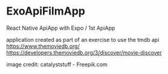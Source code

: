 # ExoApiFilmApp
React Native ApiApp with Expo / 1st ApiApp

application created as part of an exercise to use the tmdb api
https://www.themoviedb.org/
https://developers.themoviedb.org/3/discover/movie-discover

image credit: catalyststuff - Freepik.com
